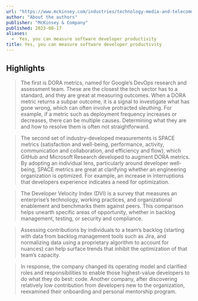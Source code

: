 ```yaml
---
url: "https://www.mckinsey.com/industries/technology-media-and-telecommunications/our-insights/yes-you-can-measure-software-developer-productivity"
author: "About the authors"
publisher: "McKinsey & Company"
published: 2023-08-17
aliases:
  -  Yes, you can measure software developer productivity
title: Yes, you can measure software developer productivity
---
```


## Highlights
> The first is DORA metrics, named for Google’s DevOps research and assessment team. These are the closest the tech sector has to a standard, and they are great at measuring outcomes. When a DORA metric returns a subpar outcome, it is a signal to investigate what has gone wrong, which can often involve protracted sleuthing. For example, if a metric such as deployment frequency increases or decreases, there can be multiple causes. Determining what they are and how to resolve them is often not straightforward.

> The second set of industry-developed measurements is SPACE metrics (satisfaction and well-being, performance, activity, communication and collaboration, and efficiency and flow), which GitHub and Microsoft Research developed to augment DORA metrics. By adopting an individual lens, particularly around developer well-being, SPACE metrics are great at clarifying whether an engineering organization is optimized. For example, an increase in interruptions that developers experience indicates a need for optimization.

> The Developer Velocity Index (DVI) is a survey that measures an enterprise’s technology, working practices, and organizational enablement and benchmarks them against peers. This comparison helps unearth specific areas of opportunity, whether in backlog management, testing, or security and compliance.

> Assessing contributions by individuals to a team’s backlog (starting with data from backlog management tools such as Jira, and normalizing data using a proprietary algorithm to account for nuances) can help surface trends that inhibit the optimization of that team’s capacity.

> In response, the company changed its operating model and clarified roles and responsibilities to enable those highest-value developers to do what they do best: code. Another company, after discovering relatively low contribution from developers new to the organization, reexamined their onboarding and personal mentorship program.

